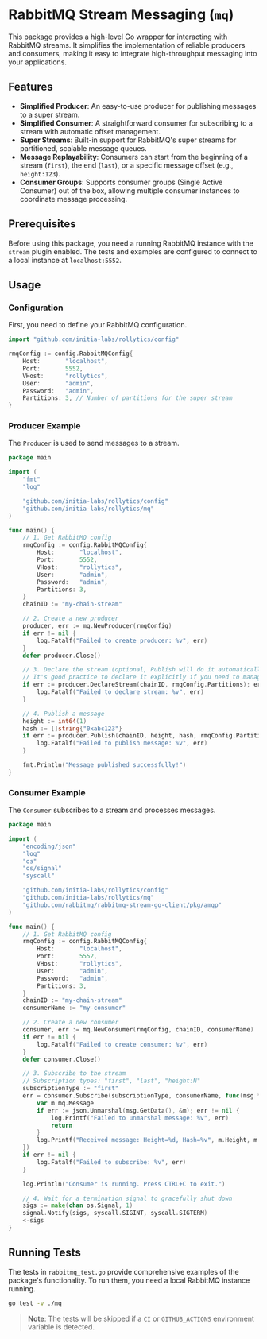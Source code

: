 # RabbitMQ Stream Messaging (`mq`)

This package provides a high-level Go wrapper for interacting with RabbitMQ streams. It simplifies the implementation of reliable producers and consumers, making it easy to integrate high-throughput messaging into your applications.

## Features

*   **Simplified Producer**: An easy-to-use producer for publishing messages to a super stream.
*   **Simplified Consumer**: A straightforward consumer for subscribing to a stream with automatic offset management.
*   **Super Streams**: Built-in support for RabbitMQ's super streams for partitioned, scalable message queues.
*   **Message Replayability**: Consumers can start from the beginning of a stream (`first`), the end (`last`), or a specific message offset (e.g., `height:123`).
*   **Consumer Groups**: Supports consumer groups (Single Active Consumer) out of the box, allowing multiple consumer instances to coordinate message processing.

## Prerequisites

Before using this package, you need a running RabbitMQ instance with the `stream` plugin enabled. The tests and examples are configured to connect to a local instance at `localhost:5552`.

## Usage

### Configuration

First, you need to define your RabbitMQ configuration.

```go
import "github.com/initia-labs/rollytics/config"

rmqConfig := config.RabbitMQConfig{
    Host:       "localhost",
    Port:       5552,
    VHost:      "rollytics",
    User:       "admin",
    Password:   "admin",
    Partitions: 3, // Number of partitions for the super stream
}
```

### Producer Example

The `Producer` is used to send messages to a stream.

```go
package main

import (
	"fmt"
	"log"

	"github.com/initia-labs/rollytics/config"
	"github.com/initia-labs/rollytics/mq"
)

func main() {
	// 1. Get RabbitMQ config
	rmqConfig := config.RabbitMQConfig{
		Host:       "localhost",
		Port:       5552,
		VHost:      "rollytics",
		User:       "admin",
		Password:   "admin",
		Partitions: 3,
	}
	chainID := "my-chain-stream"

	// 2. Create a new producer
	producer, err := mq.NewProducer(rmqConfig)
	if err != nil {
		log.Fatalf("Failed to create producer: %v", err)
	}
	defer producer.Close()

	// 3. Declare the stream (optional, Publish will do it automatically)
	// It's good practice to declare it explicitly if you need to manage it.
	if err := producer.DeclareStream(chainID, rmqConfig.Partitions); err != nil {
		log.Fatalf("Failed to declare stream: %v", err)
	}

	// 4. Publish a message
	height := int64(1)
	hash := []string{"0xabc123"}
	if err := producer.Publish(chainID, height, hash, rmqConfig.Partitions); err != nil {
		log.Fatalf("Failed to publish message: %v", err)
	}

	fmt.Println("Message published successfully!")
}
```

### Consumer Example

The `Consumer` subscribes to a stream and processes messages.

```go
package main

import (
	"encoding/json"
	"log"
	"os"
	"os/signal"
	"syscall"

	"github.com/initia-labs/rollytics/config"
	"github.com/initia-labs/rollytics/mq"
	"github.com/rabbitmq/rabbitmq-stream-go-client/pkg/amqp"
)

func main() {
	// 1. Get RabbitMQ config
	rmqConfig := config.RabbitMQConfig{
		Host:       "localhost",
		Port:       5552,
		VHost:      "rollytics",
		User:       "admin",
		Password:   "admin",
		Partitions: 3,
	}
	chainID := "my-chain-stream"
	consumerName := "my-consumer"

	// 2. Create a new consumer
	consumer, err := mq.NewConsumer(rmqConfig, chainID, consumerName)
	if err != nil {
		log.Fatalf("Failed to create consumer: %v", err)
	}
	defer consumer.Close()

	// 3. Subscribe to the stream
	// Subscription types: "first", "last", "height:N"
	subscriptionType := "first"
	err = consumer.Subscribe(subscriptionType, consumerName, func(msg *amqp.Message) {
		var m mq.Message
		if err := json.Unmarshal(msg.GetData(), &m); err != nil {
			log.Printf("Failed to unmarshal message: %v", err)
			return
		}
		log.Printf("Received message: Height=%d, Hash=%v", m.Height, m.Hash)
	})
	if err != nil {
		log.Fatalf("Failed to subscribe: %v", err)
	}

	log.Println("Consumer is running. Press CTRL+C to exit.")

	// 4. Wait for a termination signal to gracefully shut down
	sigs := make(chan os.Signal, 1)
	signal.Notify(sigs, syscall.SIGINT, syscall.SIGTERM)
	<-sigs
}
```

## Running Tests

The tests in `rabbitmq_test.go` provide comprehensive examples of the package's functionality. To run them, you need a local RabbitMQ instance running.

```sh
go test -v ./mq
```

> **Note**: The tests will be skipped if a `CI` or `GITHUB_ACTIONS` environment variable is detected.
